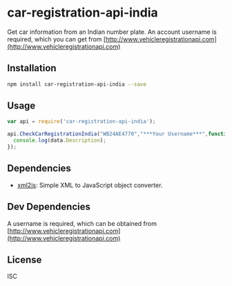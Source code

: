 # car-registration-api-india

Get car information from an Indian number plate. An account username is required, which you can get from [http://www.vehicleregistrationapi.com](http://www.vehicleregistrationapi.com)

## Installation

```sh
npm install car-registration-api-india --save
```


## Usage

```js
var api = require('car-registration-api-india');

api.CheckCarRegistrationIndia("WB24AE4770","***Your Username***",function(data){
  console.log(data.Description);
});
```

## Dependencies

- [xml2js](https://github.com/Leonidas-from-XIV/node-xml2js): Simple XML to JavaScript object converter.

## Dev Dependencies

A username is required, which can be obtained from [http://www.vehicleregistrationapi.com](http://www.vehicleregistrationapi.com)

## License

ISC
